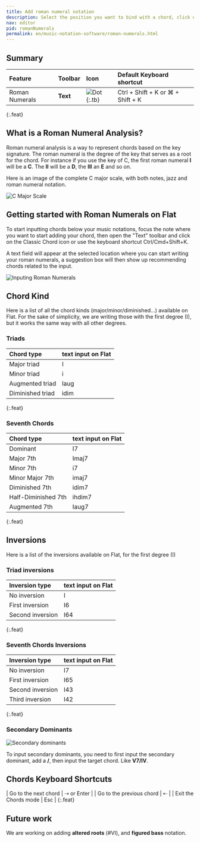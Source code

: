 ```yaml
---
title: Add roman numeral notation
description: Select the position you want to bind with a chord, click on the Roman Numeral button, and just type it.
nav: editor
pid: romanNumerals
permalink: en/music-notation-software/roman-numerals.html
---
```


## Summary

| Feature | Toolbar | Icon | Default Keyboard shortcut |
|:--------|:--------|:-----|:------------------|
| Roman Numerals | **Text** | ![Dot](https://prod.flat-cdn.com/img/icons/editorActions/classicChord.svg){:.tb} | <span class="kbs-multi"><span class="kb-container"><span class="kb">Ctrl</span> + <span class="kb">Shift</span> + <span class="kb">K</span></span> or <span class="kb-container"><span class="kb">⌘</span> + <span class="kb">Shift</span> + <span class="kb">K</span></span></span>
{:.feat}

## What is a Roman Numeral Analysis?

Roman numeral analysis is a way to represent chords based on the key signature. The roman numeral is the degree of the key that serves as a root for the chord. 
For instance if you use the key of C, the first roman numeral **I** will be a **C**. The **II** will be a **D**, the **III** an **E** and so on. 

Here is an image of the complete C major scale, with both notes, jazz and roman numeral notation. 

![C Major Scale](/help/assets/img/editor/roman-numerals-c-major.png)

## Getting started with Roman Numerals on Flat

To start inputting chords below your music notations, focus the note where you want to start adding your chord, then open the "Text" toolbar and click on the Classic Chord icon or use the keyboard shortcut Ctrl/Cmd+Shift+K.

A text field will appear at the selected location where you can start writing your roman numerals, a suggestion box will then show up recommending chords related to the input.

![Inputing Roman Numerals](/help/assets/img/editor/roman-numeral-edition.gif)

## Chord Kind

Here is a list of all the chord kinds (major/minor/diminished...) available on Flat. 
For the sake of simplicity, we are writing those with the first degree (I), but it works the same way with all other degrees. 

### Triads

| Chord type       | text input on Flat |
|:-----------------|:-------------------|
| Major triad      | I                  |
| Minor triad      | i                  |
| Augmented triad  | Iaug               |
| Diminished triad | idim               |
{:.feat}

### Seventh Chords

| Chord type            | text input on Flat    |
|:----------------------|:----------------------|
| Dominant              | I7                    |
| Major 7th             | Imaj7                 |
| Minor 7th             | i7                    |
| Minor Major 7th       | imaj7                 |
| Diminished 7th        | idim7                 |
| Half-Diminished 7th   | ihdim7                |
| Augmented 7th         | Iaug7                 |
{:.feat}

## Inversions

Here is a list of the inversions available on Flat, for the first degree (I)

### Triad inversions

| Inversion type    | text input on Flat    |
|:------------------|:----------------------|
| No inversion      | I                     |
| First inversion   | I6                    |
| Second inversion  | I64                   |
{:.feat}

### Seventh Chords Inversions

| Inversion type    | text input on Flat    |
|:------------------|:----------------------|
| No inversion      | I7                    |
| First inversion   | I65                   |
| Second inversion  | I43                   |
| Third inversion   | I42                   |
{:.feat}

### Secondary Dominants

![Secondary dominants](/help/assets/img/editor/secondaryDominant.png)

To input secondary dominants, you need to first input the secondary dominant, add a **/**, then input the target chord. Like **V7/IV**. 

## Chords Keyboard Shortcuts

| Go to the next chord | <span class="kbs-multi"><span class="kb-container"><span class="kb-container"><span class="kb">⇢</span></span> or <span class="kb-container"><span class="kb">Enter</span></span></span> |
| Go to the previous chord | <span class="kb-container"><span class="kb">⇠</span></span> |
| Exit the Chords mode | <span class="kb-container"><span class="kb">Esc</span></span> |
{:.feat}

## Future work

We are working on adding **altered roots** (#VI), and **figured bass** notation. 
